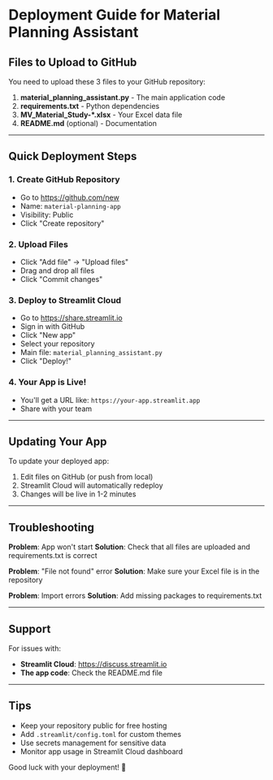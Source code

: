 # Deployment Guide for Material Planning Assistant

## Files to Upload to GitHub

You need to upload these 3 files to your GitHub repository:

1. **material_planning_assistant.py** - The main application code
2. **requirements.txt** - Python dependencies
3. **MV_Material_Study-*.xlsx** - Your Excel data file
4. **README.md** (optional) - Documentation

---

## Quick Deployment Steps

### 1. Create GitHub Repository
- Go to https://github.com/new
- Name: `material-planning-app`
- Visibility: Public
- Click "Create repository"

### 2. Upload Files
- Click "Add file" → "Upload files"
- Drag and drop all files
- Click "Commit changes"

### 3. Deploy to Streamlit Cloud
- Go to https://share.streamlit.io
- Sign in with GitHub
- Click "New app"
- Select your repository
- Main file: `material_planning_assistant.py`
- Click "Deploy!"

### 4. Your App is Live!
- You'll get a URL like: `https://your-app.streamlit.app`
- Share with your team

---

## Updating Your App

To update your deployed app:

1. Edit files on GitHub (or push from local)
2. Streamlit Cloud will automatically redeploy
3. Changes will be live in 1-2 minutes

---

## Troubleshooting

**Problem**: App won't start
**Solution**: Check that all files are uploaded and requirements.txt is correct

**Problem**: "File not found" error
**Solution**: Make sure your Excel file is in the repository

**Problem**: Import errors
**Solution**: Add missing packages to requirements.txt

---

## Support

For issues with:
- **Streamlit Cloud**: https://discuss.streamlit.io
- **The app code**: Check the README.md file

---

## Tips

- Keep your repository public for free hosting
- Add `.streamlit/config.toml` for custom themes
- Use secrets management for sensitive data
- Monitor app usage in Streamlit Cloud dashboard

Good luck with your deployment! 🚀
